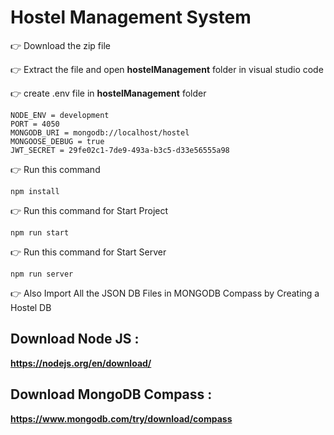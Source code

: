 # Hostel Management System

👉 Download the zip file

👉 Extract the file and open **hostelManagement** folder in visual studio code

👉 create .env file in **hostelManagement** folder

    NODE_ENV = development
    PORT = 4050
    MONGODB_URI = mongodb://localhost/hostel
    MONGOOSE_DEBUG = true
    JWT_SECRET = 29fe02c1-7de9-493a-b3c5-d33e56555a98

👉 Run this command
  
    npm install

👉 Run this command for Start Project
  
    npm run start

👉 Run this command for Start Server
  
    npm run server

👉 Also Import All the JSON DB Files in MONGODB Compass by Creating  a Hostel DB
  
 
## Download Node JS : 

  **https://nodejs.org/en/download/**
    

## Download MongoDB Compass : 

  **https://www.mongodb.com/try/download/compass**
